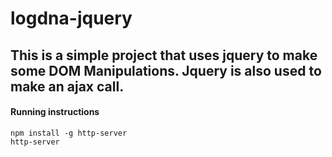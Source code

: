 # logdna-jquery
## This is a simple project that uses jquery to make some DOM Manipulations. Jquery is also used to make an ajax call.


#### Running instructions
```
npm install -g http-server
http-server
```

